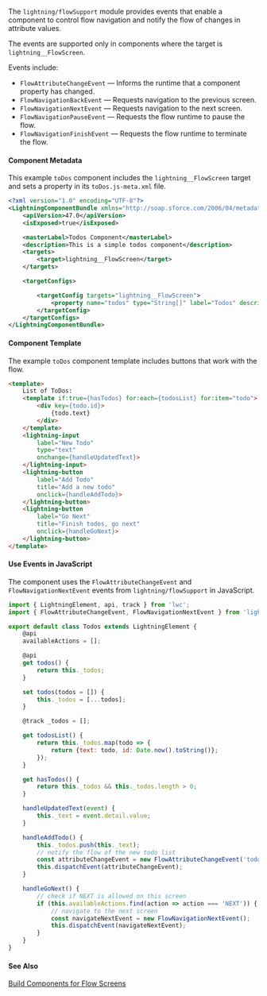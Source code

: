 The `lightning/flowSupport` module provides events that enable a component to control flow navigation and notify the flow of changes in attribute values.

The events are supported only in components where the target is `lightning__FlowScreen`.

Events include:
* `FlowAttributeChangeEvent` — Informs the runtime that a component property has changed.
* `FlowNavigationBackEvent` — Requests navigation to the previous screen.
* `FlowNavigationNextEvent` — Requests navigation to the next screen.
* `FlowNavigationPauseEvent` — Requests the flow runtime to pause the flow.
* `FlowNavigationFinishEvent` — Requests the flow runtime to terminate the flow.

#### Component Metadata

This example `toDos` component includes the `lightning__FlowScreen` target and sets a property in its `toDos.js-meta.xml` file.

```xml
<?xml version="1.0" encoding="UTF-8"?>
<LightningComponentBundle xmlns="http://soap.sforce.com/2006/04/metadata">
    <apiVersion>47.0</apiVersion>
    <isExposed>true</isExposed>

    <masterLabel>Todos Component</masterLabel>
    <description>This is a simple todos component</description>
    <targets>
        <target>lightning__FlowScreen</target>
    </targets>

    <targetConfigs>

        <targetConfig targets="lightning__FlowScreen">
            <property name="todos" type="String[]" label="Todos" description="list of todos"/>
        </targetConfig>
    </targetConfigs>
</LightningComponentBundle>
```

#### Component Template

The example `toDos` component template includes buttons that work with the flow.

```html
<template>
    List of ToDos:
    <template if:true={hasTodos} for:each={todosList} for:item="todo">
        <div key={todo.id}>
            {todo.text}
        </div>
    </template>
    <lightning-input
        label="New Todo"
        type="text"
        onchange={handleUpdatedText}>
    </lightning-input>
    <lightning-button
        label="Add Todo"
        title="Add a new todo"
        onclick={handleAddTodo}>
    </lightning-button>
    <lightning-button
        label="Go Next"
        title="Finish todos, go next"
        onclick={handleGoNext}>
    </lightning-button>
</template>
```

#### Use Events in JavaScript

The component uses the `FlowAttributeChangeEvent` and  `FlowNavigationNextEvent` events from `lightning/flowSupport` in JavaScript.

```javascript
import { LightningElement, api, track } from 'lwc';
import { FlowAttributeChangeEvent, FlowNavigationNextEvent } from 'lightning/flowSupport';

export default class Todos extends LightningElement {
    @api
    availableActions = [];

    @api
    get todos() {
        return this._todos;
    }

    set todos(todos = []) {
        this._todos = [...todos];
    }

    @track _todos = [];

    get todosList() {
        return this._todos.map(todo => {
            return {text: todo, id: Date.now().toString()};
        });
    }

    get hasTodos() {
        return this._todos && this._todos.length > 0;
    }

    handleUpdatedText(event) {
        this._text = event.detail.value;
    }

    handleAddTodo() {
        this._todos.push(this._text);
        // notify the flow of the new todo list
        const attributeChangeEvent = new FlowAttributeChangeEvent('todos', this._todos);
        this.dispatchEvent(attributeChangeEvent);
    }

    handleGoNext() {
        // check if NEXT is allowed on this screen
        if (this.availableActions.find(action => action === 'NEXT')) {
            // navigate to the next screen
            const navigateNextEvent = new FlowNavigationNextEvent();
            this.dispatchEvent(navigateNextEvent);
        }
    }
}
```

#### See Also

[Build Components for Flow Screens](docs/component-library/documentation/lwc/lwc.use_build_for_flow_screens)
